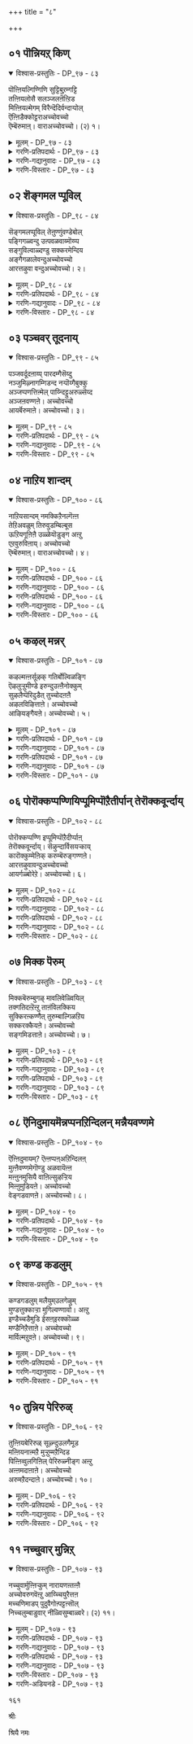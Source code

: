 +++
title = "८"

+++

## ०१  पॊन्नियऱ् किण्

<details open><summary>विश्वास-प्रस्तुतिः - DP_९७ - ८३</summary>

पॊऩ्ऩियल्गिण्गिणि सुट्टिबुऱम्गट्टि  
तऩ्ऩियलोसै सलञ्जलऩॆऩ्ऱिड  
मिऩ्ऩियल्मेगम् विरैन्दॆदिर्वन्दाऱ्पोल्  
ऎऩ्ऩिडैक्कोट्टराअच्चोवच्चो  
ऎम्बॆरुमाऩ्। वाराअच्चोवच्चो। (२) १।
</details>

<details><summary>मूलम् - DP_९७ - ८३</summary>

पॊऩ्ऩियल्गिण्गिणि सुट्टिबुऱम्गट्टि  
तऩ्ऩियलोसै सलञ्जलऩॆऩ्ऱिड  
मिऩ्ऩियल्मेगम् विरैन्दॆदिर्वन्दाऱ्पोल्  
ऎऩ्ऩिडैक्कोट्टराअच्चोवच्चो  
ऎम्बॆरुमाऩ्। वाराअच्चोवच्चो। (२) १।
</details>

<details><summary>गरणि-प्रतिपदार्थः - DP_९७ - ८३</summary>

पॊन्=चिन्नद, इयल्=स्वभावद, किण् किणि=किरुगण्टॆ, चुट्टि=चुट्टिबॊट्टु, पुऱम्=अवुगळ स्थानदल्लि\(मुन्दुगडॆ\), कट्टि=कट्टि, तन्=\(अवु\)तमगॆ, इयल्=ऒप्पुव, ओशै=शब्दवन्नु, शलन् शलन्=शलन् शलन्, ऎन्ऱिड=ऎन्दु माडलु, मिन्=मिञ्चन्नु उण्टुमाडलु, इयल्=शक्तवाद, मेगम्=मोडवु, विरैन्दु=वेगवागि, ऎदिर्=ऎदुरिगॆ, वन्दाल् पोल्=बन्द हागॆ, ऎन्=नन्न, इडैक्कू=मडिलिगॆ, ऒट्टरा=ओडि बारा, अच्चो अच्चो= आश्चर्य\! आश्चर्य\! ऎम् पॆरुमान्=नम्म यजमानने, वारा=बारा, अच्चो अच्चो=अच्चो, अच्चॊ\!
</details>

<details><summary>गरणि-गद्यानुवादः - DP_९७ - ८३</summary>

चिन्नदिन्दाद किरुगण्टॆगळू चुट्टिबॊट्टू अवुगळ स्थानदल्लिद्दुकॊण्डु तमगॆ ऒप्पुव शलन् शलन् ऎन्दु सद्दु माडलु, मिञ्चन्नु उत्पत्ति माडलु शक्तवाद मोडवु वेगवागि ऎदुरिगॆ बन्दहागॆ, नन्न मडिलिगॆ ओडोडि बारा अच्चो अच्चो\! नम्म यजमानने\(नम्म देवरे\) बारा अच्चो\! अच्चो\! \(१\)
</details>

<details><summary>गरणि-विस्तारः - DP_९७ - ८३</summary>

बालकृष्णनिगॆ तायि यशोदॆ अलङ्कार माडिद्दाळॆ. नडुविनल्लि उडिदारद जॊतॆयल्लि कट्टिद्द चिन्नद किरुगण्टॆगळू, कालिगॆ तॊडिसिरुव चिन्नद किरुगॆज्जॆगळू कृष्णनु हॆज्जॆयिडुव हागॆल्ला सद्दु माडुत्तवॆ. अवॆल्ल चिन्नदिन्द आद आभरणगळु. आद्दरिन्द, चिन्नक्कॆ ऒप्पुव हितवाद सद्दु माडुत्तिद्दवु आ आभरणगळु. कृष्ण कार्मुगिल् वण्णन्. अवन नॆत्तिय मेलण चुट्टिबॊट्टु कृष्णन मुखद मेलॆ अत्त इत्त अलुगाडुत्ता फळफळ हॊळॆयुत्तदॆ.

बान्दळदल्लि, हिन्नॆलॆयल्लि कार्मुगिलु इदॆ. कुडिमिञ्चन्नु तरुव शक्तियुळ्ळद्दु अदु. ईग, कृष्णनिगू अदक्कू पन्द्यविद्दन्तॆ. तायि यशोदॆ करॆयुत्तिरुवाग, कृष्णनु अवळ बळिगॆ ओडलु मॊदलु माडिदरॆ, ओटदल्लि अवनन्नु सोलिसि बिडुवन्तॆयो ऎम्बन्तॆ, अवनिगिन्त मुञ्चॆये तायि यशोदॆय बळिगॆ ओडि बरुवुदो ऎम्बन्तॆ इत्तु.

१५०

इन्नु “अच्चो अच्चो”-ऎम्बुदर विषय- इदु तायन्दिरु मक्कळन्नु उत्तेजिसलु बळसुव मुद्दिन मातु. सरियाद अर्थविरुव मातिन अपभ्रंशरूप. इदक्कॆ “वच्च, वच्च”-अथवा “बन्द, बन्द” ऎन्दु अर्थ माडबहुदु. ई मातन्नु, इतर युक्तवाद मातुगळॊडनॆ सेरिसि, मेलिन्द मेलॆ बळसुत्ता, हेळुत्ता बरुवुदरिन्द मगुविगॆ नडॆयलु उत्साह हॆच्चुत्तदॆ. उदाहरणॆगॆ- बन्द बन्द नम्म स्वामि, बन्द बन्द नम्मॊडॆय, बन्द बन्द नम्म देवरु........इत्यादि” पदगळन्नु लयबद्धवागि हेळुत्ता बरुवुदु तायन्दिर वाडिकॆ. तट्टाडुव मगुवागलि, नडॆयुव मगुवागलि ई मातुगळन्नु केळुत्ता केळुत्ता उत्तेजन पडॆदु, ताय बळिसारि, मडिलन्नु सेरुवुवु, आद्दरिन्द अच्चो अच्चो- ऎम्बुदु आश्चर्य, सम्भ्रम,आनन्द, उत्साहगळन्नु सूचिसुवुदु.
</details>

## ०२  शॆङ्गमल प्पूविल्

<details open><summary>विश्वास-प्रस्तुतिः - DP_९८ - ८४</summary>

सॆङ्गमलप्पूविल् तेऩुण्णुंवण्डेबोल्  
पङ्गिगळ्वन्दु उऩ्पवळवाय्मॊय्प्प  
सङ्गुविल्वाळ्दण्डु सक्करमेन्दिय  
अङ्गैगळालेवन्दुअच्चोवच्चो  
आरत्तऴुवा वन्दुअच्चोवच्चो। २।
</details>

<details><summary>मूलम् - DP_९८ - ८४</summary>

सॆङ्गमलप्पूविल् तेऩुण्णुंवण्डेबोल्  
पङ्गिगळ्वन्दु उऩ्पवळवाय्मॊय्प्प  
सङ्गुविल्वाळ्दण्डु सक्करमेन्दिय  
अङ्गैगळालेवन्दुअच्चोवच्चो  
आरत्तऴुवा वन्दुअच्चोवच्चो। २।
</details>

<details><summary>गरणि-प्रतिपदार्थः - DP_९८ - ८४</summary>

शॆङ्गलम्=कॆन्दावरॆ, पूविल्=हूविनल्लि, तेन्=मधुवन्नु, उण्णुम्=उण्णुव, वण्डे पोल्=दुम्बिगळ हागॆ, पङ्गिगळ्=तलॆकूदलॆळॆगळु, वन्दु=हरडिकॊण्डु, उन्=निन्न, पवळवाय्= हवळद बायन्नु\(कॆन्दुटिगळन्नु\), मॊय् प्प=मुसुरिकॊळ्ळलु, शङ्गु=गदॆ, शक्करम्=चक्र-इवुगळन्नु, एन्दिय= धरिसिद, कैगळाले= कैगळिन्द, वन्दु=बन्दु, अच्चो अच्चो=अच्चो,अच्चो, आर=तृप्तियागुवन्तॆ, तऴुवा=आलङ्गिसिकॊळ्ळलु, वन्दु=बन्दु, अच्चो अच्चो=अच्चो,अच्चो
</details>

<details><summary>गरणि-गद्यानुवादः - DP_९८ - ८४</summary>

कॆन्दावरॆय हूविनल्लिरुव मधुवन्नु उण्णुव दुम्बिगळ हागॆ निन्न तलॆगूदलु हरडिकॊण्डु निन्न कॆन्दुटिगळन्नु मुसुरिकॊळ्ळुत्तिरलु
</details>

<details><summary>गरणि-विस्तारः - DP_९८ - ८४</summary>

१५१

शङ्ख, चक्र, गदॆ, खड्ग, बिल्लुगळन्नु धरिसिद कैगळिन्द बन्दु अच्चो अच्चो तृप्तियागुवन्तॆ नन्नन्नु आलङ्गिसिकॊळ्ळलु बन्दु अच्चो अच्चो. \(२\)

कॆन्दावरॆय हूविनल्लि जेनु समृद्धियागि ऒसरुत्तदॆ. अदन्नु तृप्तियागि उण्णलु जेनुहुळुगळु, दुम्बिगळु हूवन्नु मुसुरिकॊळ्ळुवुवु. ई नोट सहजवाद, सुन्दरवाद, सन्तसद नोट. हागॆये बालकृष्णन पवळवाय्. अदरिन्द जेनिगिन्तलू हॆच्चु स्वादुवाद मधु ऎन्दरॆ अधरामृत ऒसरुत्तदॆ. अवनु ओडि आडुवाग अवन करिय तलॆगूदलु चॆदरिहोगि अवन चॆन्दुटिगळन्नुमुसुरिकॊळ्ळुवुवु. अधरामृतवन्नु अनुभविसलु बन्द दुम्बिगळो अवु ऎम्बन्तॆ. ऎन्थ सुन्दरवाद भावपूर्णवाद उपमान\!

दिव्यसुन्दरनाद कृष्णनु दिव्याद्भुतनू आगबेकन्तॆ. अवनु पञ्चायुधगळन्न् धरिसि तन्न बळिगॆ बरबेकॆन्दू. तनगॆ तृप्तियागुवन्तॆ तन्नन्नु अवनु तन्न पुट्ट, शक्तिपूर्णवाद कैगळिन्द आलङ्गिसिकॊळ्ळबेकॆन्दू यशोदॆगॆ बहळ आशॆ. अदक्कागि अवनन्नु “अच्चो अच्चो” ऎन्दु उत्तेजिसि, तन्न बळिगॆ बरमाडिकॊळ्ळलु प्रयत्निसुत्ताळॆ.
</details>

## ०३  पञ्चवर् तूदनाय्

<details open><summary>विश्वास-प्रस्तुतिः - DP_९९ - ८५</summary>

पञ्जवर्दूदऩाय्प् पारदम्गैसॆय्दु  
नञ्जुमिऴ्नागम्गिडन्द नऱ्पॊय्गैबुक्कु  
अञ्जप्पणत्तिऩ्मेल् पाय्न्दिट्टुअरुळ्सॆय्द  
अञ्जऩवण्णऩे। अच्चोवच्चो  
आयर्बॆरुमाऩे। अच्चोवच्चो। ३।
</details>

<details><summary>मूलम् - DP_९९ - ८५</summary>

पञ्जवर्दूदऩाय्प् पारदम्गैसॆय्दु  
नञ्जुमिऴ्नागम्गिडन्द नऱ्पॊय्गैबुक्कु  
अञ्जप्पणत्तिऩ्मेल् पाय्न्दिट्टुअरुळ्सॆय्द  
अञ्जऩवण्णऩे। अच्चोवच्चो  
आयर्बॆरुमाऩे। अच्चोवच्चो। ३।
</details>

<details><summary>गरणि-प्रतिपदार्थः - DP_९९ - ८५</summary>

पञ्चवर्=पाण्डवर, तूदनाय्=दूतनागि, पारदम्=महाभारत युद्धक्कॆ, कैशॆय्दु=सिद्धवागि इडॆदु, नञ्जु=विषवन्नु, उमिऴ्= उगुळुव, नागम्=सर्पवु, किडन्द= वासवागिद्द, नल्=ऒळ्ळॆय, पॊय् है=मडुविनल्लि, पुक्कू=हॊक्कू,अञ्ज=अञ्जिर, पणत्तिन् मेल्=हॆडॆगळ मेलॆ, पाय्न्दिट्ट=कुणिदाडि, अरुळ् शॆय्द= कृपॆमाडिद, अञ्जनम् वण्नने= काडिगॆय बण्णदवने, अच्चो वच्चो= अच्चो अच्चो, आयर्=गोवळर, पॆरुमाने=यजमानने\(देवरे\)अच्चो अच्चो= अच्चो अच्चो
</details>

<details><summary>गरणि-गद्यानुवादः - DP_९९ - ८५</summary>

१५२
</details>

<details><summary>गरणि-विस्तारः - DP_९९ - ८५</summary>

पाण्डवर दूतनागि महाभारत युद्धक्कॆ सिद्धवागि ऒडॆदु विषवन्नु उगुळुव सर्प वासवागिद्द ऒळ्ळॆय मडुवन्नु हॊक्कू अञ्जिद आ सर्पद हॆडॆगळ मेलॆ कुणिदाडि अदक्कॆ कृपॆ तोरिसिद काडिगॆय बण्णदवने गोवळर यजमानने\(देवरे\)अच्चो अच्चो.\(३\)

महाभारत युद्धवागुवुदक्कॆ मुञ्चितवागि कृष्णनु पाण्डवर कडॆय दूतनागि दुर्योधननल्लि रायभार नडसिद. सन्धि माडिकॊळ्ळॆन्दु नानारीतियल्लि प्रोत्साहिसिद. तन्न कर्तव्यवन्नु धर्मद दृष्टियल्लि नडसिद. आदरॆ दुर्योधन पट्टु हिडिदिद्द. बेरॆ यावुदक्कू ऒप्पलिल्ल. युद्धवे गति, गत्यन्तरविल्ल ऎन्दु इत्यर्थवायितु. युद्धक्कॆ पाण्डवरन्नु अणियागुवन्तॆ सिद्धपडिसिद. ऎल्लि धर्वो अल्लि जय ऎम्ब हिरिय तत्त्ववन्नु जगत्तिगॆ तोरिसिकॊडुवुदक्कागि इष्टॆल्ला आयितु. इदु “पाण्डवर दूतनाद” सन्दर्भ विषय.

मत्तॊन्दु- बहु ऒळ्ळॆय मडुवागिद्द काळिन्दि मडुवु विषवनु उगुळुव काळीय सर्पदिन्द कलुषितवागित्तु. अदन्नु मत्तॆ शुद्धिगॊळिसि, पशुप्राणीगळिगॆ योग्यवागि माडिद्दु.काळीय सरॊअवन्नु दमन माडि, अवनु शरणागतनाद कूडले अवनिगॆ रक्षणॆकॊट्टु, अवनन्नु सुरक्षितवाद स्थळक्कॆ कळुहिसिद्दु. इल्लि दुष्टनिग्रह मत्तु शरणागतरक्षण ऎम्ब ऎरडुतत्त्वगळन्नु तोरिसुवुदक्कागि कृष्णन काळीयमर्दन कार्य नडॆयितु.
</details>

## ०४  नाऱिय शान्दम्

<details open><summary>विश्वास-प्रस्तुतिः - DP_१०० - ८६</summary>

नाऱियसान्दम् नमक्किऱैनल्गॆऩ्ऩ  
तेऱिअवळुम् तिरुवुडम्बिल्बूस  
ऊऱियगूऩिऩै उळ्ळेयॊडुङ्ग अऩ्ऱु  
एऱवुरुविऩाय्। अच्चोवच्चो  
ऎम्बॆरुमाऩ्। वाराअच्चोवच्चो। ४।
</details>

<details><summary>मूलम् - DP_१०० - ८६</summary>

नाऱियसान्दम् नमक्किऱैनल्गॆऩ्ऩ  
तेऱिअवळुम् तिरुवुडम्बिल्बूस  
ऊऱियगूऩिऩै उळ्ळेयॊडुङ्ग अऩ्ऱु  
एऱवुरुविऩाय्। अच्चोवच्चो  
ऎम्बॆरुमाऩ्। वाराअच्चोवच्चो। ४।
</details>

<details><summary>गरणि-प्रतिपदार्थः - DP_१०० - ८६</summary>

नाऱिय=सुवासनॆयिन्द कूडिद, शान्दम्=सुगन्धवन्नु, नमक्कू=नमगॆ, इऱै=स्वल्प, नल्गु=कॊडु, ऎन्न=ऎन्दुकेळलु, अवळुम्=अवळू सह, तेऱि= तिळियाद मनस्सिनिन्द, तिरु=पवित्रवाद, उडम्बिल्=ऒडलिगॆ, पूश=लेपिसलु, ऊरिय=बलितुहोगिद्द, कूनिनै=गूनन्नु, उळ्ळे= ऒळगडॆये, ऒडुङ्ग= अडगिहोगुवन्तॆ, अन्ऱु=अन्दु,एऱ= नॆट्टगॆ निल्लुवन्तॆ
</details>

<details><summary>गरणि-गद्यानुवादः - DP_१०० - ८६</summary>

१५३
</details>

<details><summary>गरणि-प्रतिपदार्थः - DP_१०० - ८६</summary>

उरुनाय्=रूपकॊट्टॆयल्लवे\! अच्चो वच्चो=अच्चो अच्चो, ऎम् पॆरुमान्=नम्म स्वामिये, वारा=बारा, वच्चो वच्चो=अच्चो अच्चो.
</details>

<details><summary>गरणि-गद्यानुवादः - DP_१०० - ८६</summary>

सुवासनॆयिन्द कूडिद गन्धवन्नु नमगॆ स्वल्पकॊडु ऎन्दु केळलु, अवळू सह तिळियाद मनस्सिनिन्द निन्न पवित्रवाद ऒडलिगॆ पूसलु अन्दु बलितुहोगिद्द अवळ गूनन्नु ऒळगडॆये अडगिहोगुवन्तॆ अवळु नॆट्टगॆ निल्लुवन्तॆयू रूपकॊट्टॆयल्लवे\! नम्म स्वामिये अच्चो अच्चो.\(४\)
</details>

<details><summary>गरणि-विस्तारः - DP_१०० - ८६</summary>

कृष्णनन्नु कॊल्लुवुदक्कागिकंसनु माडिद ऎल्ल प्रयत्नगळू व्यर्थवादद्दरिन्द ताने अवरन्नु तीरिसिबिडबेकॆन्दु अवरन्नु मदुरॆगॆ बरमाडिकॊण्डनु. अक्रूरन जॊतॆयल्लि बलरामनू कृष्णनू मधुरॆगॆ बन्दरु. अल्लि अवरु कंस हूडिद्द जालवन्नु ऒन्दॊन्दागि नाशमाडुत्ता बन्दरु. राजमार्गदल्लि गूनियॊब्बळु गन्धद बट्टलन्नु हिडिदुबरुत्तिद्दळु. कृष्णनु अवळन्नु केळिदनु- “नीनु यारु? यारिगॆ ई परिमळयुक्तवाद सुगन्ध? नमगू स्वल्प गन्धवन्नु कॊडुवॆया? इदरिन्द निनगॆ श्रेयस्सु बरुत्तदॆ”. आ गूनि हेळिदळु- नानु कंसन अन्तःपुरद दासि अवन विश्वासपात्रळाद दासि. नित्यवू कंसनिगागि सुगन्धवन्नु उत्तमरीतियल्लि तयारिसि कॊडुत्तेनॆ कॊळ्ळि, इदु निमगॆ योग्यवादद्दु” हीगॆ हेळि रामकृष्णर ऒडलिगॆ गन्धवन्नु पूसिदळु. कृष्णनु नोडिदनु- अनळु युवति, सुन्दरु. आदरॆ अवळ मै गूनागिदॆ. अवळन्नु अनुग्रहिसबेकु ऎन्निसितु. ऒदनॆये अवळ कालन्नु तन्न उङ्गुष्टदिन्द मॆट्टिकॊण्डु, गल्लवन्नु कैबॆरळुगळिन्द मॆल्लॆगॆ मेलक्कॆ ऎत्तिदनु. आगले अवळ मै नॆट्टगायितु. वक्रतॆ मायवायितु. अत्यन्त सुन्दरयुवतियागि कङ्गॊळिसिदळु. हीगॆ, कृष्णनु गूनियन्नु नॆट्टगॆ माडिद्दु. इदु इल्लिन सन्दर्भद कतॆ.
</details>

## ०५  कऴल् मन्नर्

<details open><summary>विश्वास-प्रस्तुतिः - DP_१०१ - ८७</summary>

कऴल्मऩ्ऩर्सूऴक् गतिर्बोल्विळङ्गि  
ऎऴलुऱ्ऱुमीण्डे इरुन्दुउऩ्ऩैनोक्कुम्  
सुऴलैप्पॆरिदुडैत् तुच्चोदऩऩै  
अऴलविऴित्ताऩे। अच्चोवच्चो  
आऴियङ्गैयऩे। अच्चोवच्चो। ५।
</details>

<details><summary>मूलम् - DP_१०१ - ८७</summary>

कऴल्मऩ्ऩर्सूऴक् गतिर्बोल्विळङ्गि  
ऎऴलुऱ्ऱुमीण्डे इरुन्दुउऩ्ऩैनोक्कुम्  
सुऴलैप्पॆरिदुडैत् तुच्चोदऩऩै  
अऴलविऴित्ताऩे। अच्चोवच्चो  
आऴियङ्गैयऩे। अच्चोवच्चो। ५।
</details>

<details><summary>गरणि-प्रतिपदार्थः - DP_१०१ - ८७</summary>

कऴल्=वीरलाञ्छनवन्नु धरिसिद, मन्नर्=राजरु, शूऴ=सुत्तुवरिदिरलु, कदिर् पोल्=सूर्यन हागॆ, विळङ्गि=प्रकाशिसुत्तिरलु, ऎऴल्=ऎद्दु निल्लुवुदु, उट्रु=मॊदल कॆलस; मीण्डुम्=मत्तॆयू इरुन्दु=कुळितिरुवुदु, उन्नै=निन्नन्नु, नोक्क्य्म्=नोडुवुदु, पॆरिदु=अतिशयवाद, शुऴल्=मनस्सिन हॊय्दाट, उडै=उळ्ळ, दुच्चोदननै=दुर्योधनन्नु, अऴल=उद्वेगगॊळ्ळुवुदन्नु, विऴित्ताने=प्रत्यक्षवागि नोडिदवने, अच्चो अच्चो=अच्चो,
</details>

<details><summary>गरणि-गद्यानुवादः - DP_१०१ - ८७</summary>

१५४
</details>

<details><summary>गरणि-प्रतिपदार्थः - DP_१०१ - ८७</summary>

आऴि=चक्रायुधवन्नु, अम्=अन्दवाद, कैयाने=कैगळुळ्ळवने, अच्चो वच्चो=अच्चो अच्चो
</details>

<details><summary>गरणि-गद्यानुवादः - DP_१०१ - ८७</summary>

वीरलाञ्छनवन्नु धरिसिद राजरु सुत्तुवरिदिरलु, \(अवर नडुवॆ\) सूर्यन हागॆ \(नीनु\)प्रकाशिसुत्तिरलु, ऎद्दु निल्लुवुदु मॊदल कॆलसवन्नागि माडि मत्तॆ कुळितिरुवुदन्नागि माडिकॊण्ड अतिशयवाद मनस्सिन हॊय्दाटवुळ्ळ दुर्योधननन्नु उद्वेगदिन्द कोपगॊळ्ळुवन्तॆ प्रत्यक्षवागि नोडिदवने, चक्रायुधवन्नु अन्दवाद कैगळुळ्ळवने अच्चो वच्चो.\(५\)
</details>

<details><summary>गरणि-विस्तारः - DP_१०१ - ८७</summary>

पाण्डवर परवागि रायभार नडसलु कृष्ण शान्तिदूतनागि दुर्योधनन बळिगॆ होद. राजसभॆ सेरितु. अदरल्लि आश्रितराजरू, बन्धुराजरू गॆळॆयराजरू नॆरॆदरु. ऎल्लरू तावु राजरॆन्दु तोरिसिकॊळ्ळुवन्तॆ राजलाञ्छनगळन्नु धरिसिद्दरु. आ राजसभॆगॆ कृष्ण बन्दाग यारॊब्बरू ऎद्दुनिल्लकूडदु. नमस्करिसबारदु, मर्यादॆ तोरिसबारद्य् ऎन्दु दुर्योधन कट्टप्पणॆयागित्तु. कृष्ण बन्द. तन्न आसनद बळिगॆ होद. आ क्षणवे ऎल्लरू ऎद्दुनिन्तरु. कृष्णनिगॆ नमस्करिसिदरु, जयकार माडिदरु. कृष्ण तन्न आसनदल्लि कुळितबळिक अवरू कुळितरु. दुर्योधननू ऎद्द; नमस्करिसिद; जयकार माडिद अनन्तर कुळित. तानेनु माडुत्तिद्देनॆन्दे अवनिगॆ परिवॆयिरलिल्ल. हागित्तु कृष्णन प्रभाव\! तनगे अपमानवायितल्ला ऎन्दु खतिगॊण्ड दुर्योधन. अदर फलवागि महाभारत युद्धवू तॊडगितु.
</details>

## ०६  पोरॊक्कप्पण्णियिप्पूमिप्पॊऱैतीर्पान् तेरॊक्कवूर्न्दाय्

<details open><summary>विश्वास-प्रस्तुतिः - DP_१०२ - ८८</summary>

पोरॊक्कप्पण्णि इप्पूमिप्पॊऱैदीर्प्पाऩ्  
तेरॊक्कवूर्न्दाय्। सॆऴुन्दार्विसयऱ्काय्  
कारॊक्कुम्मेऩिक् करुम्बॆरुङ्गण्णऩे।  
आरत्तऴुवावन्दुअच्चोवच्चो  
आयर्गळ्बोरेऱे। अच्चोवच्चो। ६।
</details>

<details><summary>मूलम् - DP_१०२ - ८८</summary>

पोरॊक्कप्पण्णि इप्पूमिप्पॊऱैदीर्प्पाऩ्  
तेरॊक्कवूर्न्दाय्। सॆऴुन्दार्विसयऱ्काय्  
कारॊक्कुम्मेऩिक् करुम्बॆरुङ्गण्णऩे।  
आरत्तऴुवावन्दुअच्चोवच्चो  
आयर्गळ्बोरेऱे। अच्चोवच्चो। ६।
</details>

<details><summary>गरणि-प्रतिपदार्थः - DP_१०२ - ८८</summary>

इप्पूमि=ई भूमिय, पॊऱै=हॊरॆयन्नु, तीर्पान्=तीरिसलोसुग\(इळिसुवुदक्कॆ\), पोर्=युद्धवन्नु, ऒक्क=\(ऒट्टिगॆ\)ऒदगुवन्तॆ, पण्णि=माडि,शॆऴु=ऒळ्ळॆय, तार्=सैन्यदिन्द कूडिद, विशयर्क्कू=अर्जुननिगॆ, आय्=सहायकनागि, तेर्=रथवन्नु ऒक्क=सरिसमवागुवन्तॆ, ऊर्न्दाय्=हत्तिनडसिदॆ
</details>

<details><summary>गरणि-गद्यानुवादः - DP_१०२ - ८८</summary>

१५५
</details>

<details><summary>गरणि-प्रतिपदार्थः - DP_१०२ - ८८</summary>

कार्=मळॆगालद मोडक्कॆ, ऒक्कूम्=ऒप्पुवन्थ, मेनि=मुखवुळ्ळवने, करुम्=करिय, पॆरुम्=विशालवाद,कण्णने=कण्णुगळुळ्ळवने, वन्दु=बन्दु, आर=तृप्तियागुवन्तॆ, तऴुवा=अप्पिकॊळ्ळुवॆयन्तॆ, अच्चो वच्चो=अच्चो अच्चो, आयर्गळ्=गोकुलदवर, पोर् एऱे=होरुव वृषभवे, अच्चो वच्चो= अच्चो वच्चो.
</details>

<details><summary>गरणि-गद्यानुवादः - DP_१०२ - ८८</summary>

ई भूमिय हॊरॆयन्नु इळिसुवुदक्कागि युद्धवु ऒट्टिगॆ ऒदगुवन्तॆ माडि, ऒळ्ळॆय सैन्यदिन्द कूडिद अर्जुननिगॆ सहायकनागि रथवन्नु सरिसमवागुवन्तॆ हत्ति नडसिदवने, मळॆगालद मोडक्कॆ ऒप्पुव मुखवुळ्ळवने, विशालवाद करिय कण्णुगळवने, बन्दु ननगॆ तृप्तियागुवन्तॆ अप्पिकॊळ्ळलु अच्चो वच्चो, गोवळर होरुव वृषभवे अच्चो वच्चो.\(६\)
</details>

<details><summary>गरणि-विस्तारः - DP_१०२ - ८८</summary>

श्रीकृष्णनु पाण्डवर परवागि रायभार नडसिद. सन्धिमाडिकॊळ्ळुवन्तॆ सर्वप्रयत्न माडिद. अदु फलिसलिल्ल. युद्धवे ऒदगिबन्तु. आग अर्जुनन सहायक्कॆ अवन बॆम्बलिगनागि कृष्णनु निन्त. अवनिगॆ सारथियाद. रणाङ्गणदल्लि वीररथिकरिगॆ सरिसरियागुवन्तॆ अवन सारथ्यनडसि, पाण्डवरिगॆ जयगळिसिकॊट्ट.

भूभारवन्निळिसुवुदु भगवन्तन अवतार रहस्यगळल्लि ऒम्दु ऎन्नुत्तारॆ. श्रीकृष्णनु महाभारतयुद्धवन्नु तॊडगिसिद्दु ई मुख्योद्देशवन्नु साधिसुवुदक्कॆ ऎन्दु आऴ्वाररु सूचिसुत्तारॆ.

अर्जुनन हॆसरुगळल्लि “विजय” ऎम्बुदॊन्दु. अवनिगॆ ऎल्ल कडॆयू जयवे; अपजय ऎन्नुवुदु इल्लवे इल्ल. भगवन्तन बॆम्बन इरुववनिगॆ ऎन्दिगादरू सोलुण्टे?
</details>

## ०७  मिक्क पॆरुम्

<details open><summary>विश्वास-प्रस्तुतिः - DP_१०३ - ८९</summary>

मिक्कबॆरुम्बुगऴ् मावलिवेळ्वियिल्  
तक्गतिदऩ्ऱॆऩ्ऱु ताऩंविलक्किय  
सुक्किरऩ्कण्णैत् तुरुम्बाल्गिळऱिय  
सक्करक्कैयऩे। अच्चोवच्चो  
सङ्गमिडत्ताऩे। अच्चोवच्चो। ७।
</details>

<details><summary>मूलम् - DP_१०३ - ८९</summary>

मिक्कबॆरुम्बुगऴ् मावलिवेळ्वियिल्  
तक्गतिदऩ्ऱॆऩ्ऱु ताऩंविलक्किय  
सुक्किरऩ्कण्णैत् तुरुम्बाल्गिळऱिय  
सक्करक्कैयऩे। अच्चोवच्चो  
सङ्गमिडत्ताऩे। अच्चोवच्चो। ७।
</details>

<details><summary>गरणि-प्रतिपदार्थः - DP_१०३ - ८९</summary>

मिक्क पॆरुम्=बहळ हॆच्चिन, पुहऴ्=हॊगळिकॆयन्नु पडॆद, मावलि=महाबलि चक्रवर्तिय, वेळ्वियिल्=यागदल्लि
</details>

<details><summary>गरणि-गद्यानुवादः - DP_१०३ - ८९</summary>

१५६
</details>

<details><summary>गरणि-प्रतिपदार्थः - DP_१०३ - ८९</summary>

तक्कदु=दानक्कॆ योग्यवादद्दु, इदु=इदु, अन्ऱु=अल्ल, ऎन्ऱु=ऎन्दु, दानम्=दानवन्नु, विलक्किय= तडॆद, शुक्किरन्=शुक्राचार्यर, कण्णै=ऒन्दुकण्णन्नु, तुरुम्बाल्=दर्भॆहुल्लिनिन्द, किळऱिय=कलकिहाकिद, शक्करम्=चक्रायुधवन्नु, कैयाने=कैयल्लि उळ्ळवने, अच्चोवच्चो=अच्चो वच्चो, शङ्गम्=शङ्खवन्नु, इडत्ताने=ऎडगैयल्लि हिडिदवने, अच्चो वच्चो=अच्चो वच्चो.
</details>

<details><summary>गरणि-गद्यानुवादः - DP_१०३ - ८९</summary>

दान माडुवुदरल्लि बहळ हॆच्चिन हॊगळिकॆयन्नु पडॆद महाबलिचक्रवर्तिय यागदल्लि दानक्कॆ योग्यवादद्दु इदु अल्ल ऎन्दु दानवन्नु तडॆद शुक्राचार्यर ऒन्दु कण्णन्नु दर्भॆहुल्लिनिन्द कलकिहाकिद चक्रायुधवन्नु कैयल्लि धरिसिदवने ऎडगैयल्लि शङ्खवन्नु हिडिदवने अच्चो वच्चो.\(७\)
</details>

<details><summary>गरणि-विस्तारः - DP_१०३ - ८९</summary>

“महादानि”ऎन्दु अपरिमितवाद कीर्तिपडॆदवनु बलिचक्रवर्ति. ऒन्दु सल अवनु ऒन्दु यागदल्लि तॊडगिद्दाग, अवन बळिगॆ भगवन्त वामन वटुवागि बन्दु,तन्न हॆज्जॆयल्लि मूरेमूरु हॆज्जॆगळ नॆलवन्नु दानवागि बेडिद. यागशालॆयल्लि यजमाननु इल्ल ऎन्नुव हागिल्ल. अल्लदॆ बलिचक्रवर्ति महा उदारि. यारिगू ऎन्दिगू “इल्ल”ऎन्दु बरिगैयल्लि कळुहिसिरलिल्ल. राजपुरोहितराद शुक्राचार्यरु “इदरल्लि एनो अपायविदॆ”ऎन्दु ऊहिसिदरु. चक्रवर्तिगॆ हेळिदरु- “इदु योग्यवाद दानवल्ल, इदरल्लि कृत्रिमविदॆ. बेड बेड; कॊडबेड” आदरॆ, बलिचक्रवर्ति” कॊट्टॆ ऎन्द. आचार्यरु योचिसिदरु. कालमिञ्चि होगुवुदक्कॆ मुञ्चितवागिये चक्रवर्तियन्नु कुत्तदिन्द पारु माडबेकॆन्दु बयसिदरु. बलि तन्न धर्मपत्नियन्नु करॆदु “धारॆ ऎरॆयलु कमण्डलवन्नु तॆगॆदुको”ऎन्द. आचार्यरु अदर नीरिन गॊट्टक्कॆ, ऒळगडॆ, अड्डकागि तम्म ऒन्दु कण्णन्नु इरिसिदरु. बलि चक्रवर्ति “दत्तं अस्तु” ऎन्नुत्ता नीरिगागि कै ऒड्डिदरॆ, कमण्डलिन गॊट्टदिन्द नीरु हॊरबरले इल्ल. ऒडनॆये “एनो तडॆयुत्तिदॆ”ऎन्नुत्ता वामनवटुवु तन्न बलगैयल्लि तॊट्टिद्द दर्भॆय पवित्रद मॊनॆयिन्द गॊट्टवन्नु गिडिदुबिट्टनु. हीगॆ शुक्राचार्यरु तम्म ऒन्दु कण्णन्नु कळॆदुकॊण्डु ऒक्कण्णरादरु.
</details>

## ०८  ऎनिदुमायमॆन्नप्पनऱिन्दिलन् मन्नैयवण्णमे

<details open><summary>विश्वास-प्रस्तुतिः - DP_१०४ - ९०</summary>

ऎऩ्ऩिदुमायम्? ऎऩ्ऩप्पऩ्अऱिन्दिलऩ्  
मुऩ्ऩैवण्णमेगॊण्डु अळवायॆऩ्ऩ  
मऩ्ऩुनमुसियै वाऩिल्सुऴऱ्ऱिय  
मिऩ्ऩुमुडियऩे। अच्चोवच्चो  
वेङ्गडवाणऩे। अच्चोवच्चो। ८।
</details>

<details><summary>मूलम् - DP_१०४ - ९०</summary>

ऎऩ्ऩिदुमायम्? ऎऩ्ऩप्पऩ्अऱिन्दिलऩ्  
मुऩ्ऩैवण्णमेगॊण्डु अळवायॆऩ्ऩ  
मऩ्ऩुनमुसियै वाऩिल्सुऴऱ्ऱिय  
मिऩ्ऩुमुडियऩे। अच्चोवच्चो  
वेङ्गडवाणऩे। अच्चोवच्चो। ८।
</details>

<details><summary>गरणि-प्रतिपदार्थः - DP_१०४ - ९०</summary>

ऎन्=ऎन्थ, मायं=मायद कॆलस, इदु=इदु,ऎन्=नन्न, अप्पन्=तन्दॆ, अऱिन्दिलन्=अरितुकॊळ्ळलिल्ल, मुन्नैय= मॊदलिन, वण्णमे=बण्णवन्ने \(रूपवन्ने\) कॊण्डु=पडॆदु, अळवाय्=अळतॆ माडुवॆयन्तॆ, ऎन्न=ऎन्नलु, मन्नु=पट्टुहिडिदिद्द, नमुचियै=नमुचियन्नु, वानिल्=आकाशदल्लि, शुऴट्रिय=\(सुळियन्तॆ\)सुत्तिसिद, मिन्नु=मिञ्चिन, मुडियाने= किरीटवुळ्ळवने, अच्चो वच्चो= अच्चो वच्चो, वेङ्गडम्=तिरुमलॆयल्लि, वाणने=वासिसुववने, अच्चो वच्चो= अच्चो वच्चो.
</details>

<details><summary>गरणि-गद्यानुवादः - DP_१०४ - ९०</summary>

“ऎन्थ मायद कॆलस इदु? नम्म तन्दॆ इदन्नु अरितुकॊळ्ळलिल्ल. निन्न मॊदलिन बण्णवन्ने पडॆदु अळतॆ माडुवॆयन्तॆ”ऎन्नलु हीगॆ पट्टुहिडिदिद्द नमुचियन्नु गगनदल्लि सुळियन्तॆ सुत्तिसिद मिञ्चिन किरीटधरिसिदवने, तिरुमलॆयल्लि वासिसुववने, अच्चो वच्चो.\(८\)
</details>

<details><summary>गरणि-विस्तारः - DP_१०४ - ९०</summary>

बलि चक्रवर्तिय मग नमुचि. तन्दॆय यागशालॆयल्लि तन्दॆयॊडनॆ अवनिद्द. तन्दॆ दानकॊट्टाग ऎदुरिनल्लिद्द. दान केळिदवनु वामनवटु. केळिद्दु मूरडि नॆलवन्नुमात्रवे. अवन पादगळु चिक्कवु; अष्टु नॆलवन्नु अळॆयुवुदु सुलभवए. हीगॆ नमुचि योचिसिद्द. आदरॆ, अवरॆल्ल नोडुत्तिद्द हागॆये वामनवटुवु त्रिविक्रमनागि बॆळॆद\! अवन ऒन्दे हॆज्जॆयिन्द भूमण्डलवन्नॆल्ला अळॆदुबिट्ट, इन्नॊन्दु हॆज्जॆयिन्द नभोमण्डलवन्नु अळॆदायितु. “इन्नु मूरनॆय अडि नॆलक्कॆ स्थळ तोरिसु”ऎन्दु बलियन्नु त्रिविक्रम केळिद. आग, नमुचि मुन्दॆ बन्दु त्रिविक्रमनॊडनॆ वादिसिद; “ऎन्थ इन्द्रजाल इदु? नम्म तन्दॆ इदन्नु अरितुकॊळ्ळलिल्ल. नीनु केळिद्दन्नु कॊट्टॆनॆन्द. आदरॆ, नीनु माडुत्तिरुवुदेनु? निन्न हिन्दिन बण्णदल्ले बन्दु निनगॆ दानकॊट्ट दानवन्नु अळतॆ माडिको. अन्याय माडबेड”-ऎन्दु पट्टुहिडिदु वादिसतॊडगिद. अवन भ्रमॆयन्नु निरसनमाडलि भगवन्त अवनन्नु गगनदल्लि गिरगिरनॆ चॆन्नागि सुत्तिसिबिट्ट. आग नमुचिगॆ सत्यद अरिवायितु. सत्यधर्मस्वरूपनाद भगवन्तनन्नु ऎदुरिसि प्रश्निसबेको अथवा अवनल्लि शरणुहॊक्कु अवन कृपामार्गवन्नु हिडियबेको? ऎम्बुदु.

तिरुपति-तिरुमलै ऎम्बुदु ऒन्दु “दिव्यदेश” तिरुमलॆयल्लि वासिसुववनु “श्रीनिवास तिरुवेङ्कटेश्वर. आऴ्वारुगळिगॆ, विष्णुपूजकरिगॆ बहुप्रियवाद स्वामि. पॆरियाऴ्वाररिन्द इल्लि अदर सूचकविदॆ.

१५८
</details>

## ०९  कण्ड कडलुम्

<details open><summary>विश्वास-प्रस्तुतिः - DP_१०५ - ९१</summary>

कण्डगडलुम् मलैयुम्उलगेऴुम्  
मुण्डत्तुक्काऱ्ऱा मुगिल्वण्णावो। अऩ्ऱु  
इण्डैच्चडैमुडि ईसऩ्इरक्कॊळ्ळ  
मण्डैनिऱैत्ताऩे। अच्चोवच्चो  
मार्विल्मऱुवऩे। अच्चोवच्चो। ९।
</details>

<details><summary>मूलम् - DP_१०५ - ९१</summary>

कण्डगडलुम् मलैयुम्उलगेऴुम्  
मुण्डत्तुक्काऱ्ऱा मुगिल्वण्णावो। अऩ्ऱु  
इण्डैच्चडैमुडि ईसऩ्इरक्कॊळ्ळ  
मण्डैनिऱैत्ताऩे। अच्चोवच्चो  
मार्विल्मऱुवऩे। अच्चोवच्चो। ९।
</details>

<details><summary>गरणि-प्रतिपदार्थः - DP_१०५ - ९१</summary>

कण्ड=कण्ड कण्ड, कडलुम्=समुद्रवन्नू, मलैयुम्=पर्वतवन्नू, उलहु एऴुम्=एळुलोकगळन्नू, मुण्डत्तुक्कू=तलॆगॆ, आट्रा=साकागदॆ, मुगिल् वण्णा=मुगिल् वण्णने, ओओ =अय्यो अय्यो, ऎन्ऱु=ऎन्दु कूगुत्ता, इण्डै=इळिय बिद्दिरुव, इडैमुडि=जडॆय मुडिय, ईशन्=ईश्वरनु, इरक्कॊळ्ळ=बेडिकॊळ्ळलु, मण्डै=तलॆयन्नु, निऱैत्ताने=तुम्बिदवने, अच्चो वच्चो= अच्चो वच्चो, मार् विल्=ऎदॆयल्लि, मऱुवने=मच्चॆयुळ्ळवने, अच्चो वच्चो= अच्चो वच्चो.
</details>

<details><summary>गरणि-गद्यानुवादः - DP_१०५ - ९१</summary>

कण्डकण्ड कडलन्नू पर्वतवन्नू ईरेळुलोकगळन्नू अलॆदु तलॆगॆ साकागदॆ, मुगिल् वण्णा अय्यो अय्यो ऎन्दु इळिबिद्द जडॆमुडिय ईश्वरनु\(निन्नन्नु\) बेडिकॊळ्ळलु, तलॆयन्नु तुम्बिदवने, ऎदॆयल्लि मच्चॆयुळ्ळवने, अच्चो वच्चो.\(९\)
</details>

<details><summary>गरणि-विस्तारः - DP_१०५ - ९१</summary>

कैगॆ अण्टिकॊण्डिद्द ब्रह्मकपालवन्नु तुम्बुवुदक्कागि ईरेळूलोकगळन्नू कण्डकण्ड कडलन्नू पर्वतवन्नू ईश्वरनु अलॆदु अलॆदु बेसत्तनु. अवन जडॆमुडि सडिलगॊण्डु इळियबित्तु. ऎल्लियू कपालवन्नु तुम्बितणिसलु आगदॆ होद्दरिन्द, बहुसङ्कटपट्टु “मुगिल् वण्णने अय्यो अय्यो”ऎन्दु कूगुत्ता भगवन्तनन्नु बेडिदरु. ऒडनॆये भगवन्तनु कपालवन्नु तन्नॆदॆय रक्तदिन्दले तुम्बि तणिसिदनु.

विष्णुविन ऎदॆयल्लि श्रीवत्स ऎम्ब मच्चॆ इदॆ. इदॊन्दु लाञ्छनविद्दन्तॆ.
</details>

## १०  तुन्निय पेरिरुळ्

<details open><summary>विश्वास-प्रस्तुतिः - DP_१०६ - ९२</summary>

तुऩ्ऩियबेरिरुळ् सूऴ्न्दुउलगैमूड  
मऩ्ऩियनाऩ्मऱै मुऱ्ऱुम्मऱैन्दिड  
पिऩ्ऩिव्वुलगिऩिल् पेरिरुळ्नीङ्ग अऩ्ऱु  
अऩ्ऩमदाऩाऩे। अच्चोवच्चो  
अरुमऱैदन्दाऩे। अच्चोवच्चो। १०।
</details>

<details><summary>मूलम् - DP_१०६ - ९२</summary>

तुऩ्ऩियबेरिरुळ् सूऴ्न्दुउलगैमूड  
मऩ्ऩियनाऩ्मऱै मुऱ्ऱुम्मऱैन्दिड  
पिऩ्ऩिव्वुलगिऩिल् पेरिरुळ्नीङ्ग अऩ्ऱु  
अऩ्ऩमदाऩाऩे। अच्चोवच्चो  
अरुमऱैदन्दाऩे। अच्चोवच्चो। १०।
</details>

<details><summary>गरणि-प्रतिपदार्थः - DP_१०६ - ९२</summary>

मन्निय=नित्यवाद, नाल्=नाल्कु, मऱै=वेदगळु, मुट्रम्=पूर्तियागि ऎल्लवन्नू, मऱैन्दिड=बच्चिडलु, तुन्निय=दट्टवाद, पेर्=दॊड्ड, इरुळ्=कत्तलॆयु, शूऴ्न्दु=हरडिकॊण्डु, उलकै=लोकवन्नॆल्ला, मूड=मुच्चिबिडलु, पिन्=ऒडनॆये\(हिन्दॆये\) इ उलकिल्= ई लोकदल्लि, पेर्=गाढवाद, इरुळ्=कत्तलॆयु, नीङ्ग=नीगिसलु, अन्ऱु=अन्दु, अन्नम् अदु= हंसरूपवदन्नु, आ नाने=-आदवने, अच्चो वच्चो= अच्चो वच्चो, अरु=सृष्टिगॆकारणवाद, मऱै=वेदगळन्नु, तन्दाने=तन्दवने, अच्चो वच्चो= अच्चो वच्चो.
</details>

<details><summary>गरणि-गद्यानुवादः - DP_१०६ - ९२</summary>

नित्यवाद नाल्कुवेदगळॆल्लवन्नू पूर्तियागि बच्चिडलु, लोकवन्नु दॊड्डदाद कत्तलॆ दट्टवागि आवरिसि मुच्चिबिडलु, हिन्दॆये लोकगळ गाढवाद कत्तलॆयन्नु नीगिसलु, अन्दु हंसावतारवन्नु ऎत्तिदवने, सृष्टिगॆ कारणवाद वेदगळन्नु तन्दवने, अच्चो वच्चो.\(१०\)
</details>

<details><summary>गरणि-विस्तारः - DP_१०६ - ९२</summary>

ज्ञानरूपवादद्दु वेद. सृष्टिगॆ अवु कारण. भगवन्त सृष्टिकर्तनाद ब्रह्मनिगॆ अवुगळन्नु सृष्टिय बुनादियागि ऒदगिसिदनु. आदरॆ असुररु हलवारु बारि आ वेदगळन्नु ब्रह्मनिन्द बलवन्तवागि कसिदुकॊण्डो अथवा कद्दुकॊण्डो होगि, यारू अरियदन्तॆ अवुगळन्नु बच्चिट्टरु. ज्ञान मरॆयादद्दरिन्द अज्ञानद कत्तलॆ ब्रह्माण्डवन्नु आवरिसि मुसुकितु. आ समगळल्लॆल्ला भगवन्त ऒन्दल्ल ऒन्दु अवतार ताळि,ऎन्दरॆ मत्स्यरूपदल्लो, हंसरूपदल्लो, हयग्रीवरूपदल्लो, वेदगळन्नु उद्धरिसिदनु, मत्तॆ प्रकाशक्कॆ तन्दनु. भगवन्तन कृपॆ अवन सृष्टिय मेलॆ अपार\!.
</details>

## ११  नच्चुवार् मुन्निऱ्

<details open><summary>विश्वास-प्रस्तुतिः - DP_१०७ - ९३</summary>

नच्चुवार्मुऩ्ऩिऱ्कुम् नारायणऩ्तऩ्ऩै  
अच्चोवरुगवॆऩ्ऱु आय्च्चियुरैत्तऩ  
मच्चणिमाडप् पुदुवैगोऩ्पट्टऩ्सॊल्  
निच्चलुम्बाडुवार् नीळ्विसुम्बाळ्वरे। (२) ११।
</details>

<details><summary>मूलम् - DP_१०७ - ९३</summary>

नच्चुवार्मुऩ्ऩिऱ्कुम् नारायणऩ्तऩ्ऩै  
अच्चोवरुगवॆऩ्ऱु आय्च्चियुरैत्तऩ  
मच्चणिमाडप् पुदुवैगोऩ्पट्टऩ्सॊल्  
निच्चलुम्बाडुवार् नीळ्विसुम्बाळ्वरे। (२) ११।
</details>

<details><summary>गरणि-प्रतिपदार्थः - DP_१०७ - ९३</summary>

नच्चुवार्=नॆच्चिदवर, मुन्निऱ्कुम्=ऎदुरिगे इरुव, नारायणन्=नारायणने आद, तन्नै=श्रीकृष्णनन्नु, आय् च्चि=गॊल्लतियाद
</details>

<details><summary>गरणि-गद्यानुवादः - DP_१०७ - ९३</summary>

१६०
</details>

<details><summary>गरणि-प्रतिपदार्थः - DP_१०७ - ९३</summary>

यशोदॆ, अच्चो वरुग=अच्चो बन्द \(बरुव\), ऎन्ऱु=ऎन्दु, उरैत्तन=हेळिदुवन्नु, मच्चु=बिसिलुमच्चु मुन्तादवुगळिन्द, अणि=अणिगॊण्ड, माडम्=महडि मनॆगळुळ्ळ, पुदुवै=श्रीविल्लिपुत्तूरिन, कोन्=निर्वाहकनाद, पट्टन्=भट्टनु\(विष्णुचित्तनु\), शॊल्=हेळिद \(पाशुरगळन्नु\) पाडुवार्=हाडुववरु, निच्चलुम्=निरन्तरवू, नीळ्=बहळ विशालवाद, कीर्तिवॆत्त, विशुम्बिल्=परमपददल्लि,आळ् वारे=आळुववरे.
</details>

<details><summary>गरणि-गद्यानुवादः - DP_१०७ - ९३</summary>

नॆच्चिदवर ऎदुरल्लिये इरुव नारायणने आद श्रीकृष्णनन्नु गॊल्लतियाद यशोदॆ, “अच्चो बन्द, अच्चो बरुव”ऎन्दु हेळिदुवन्नु बिसिलुमच्चु मुन्तादवुगळिन्द अणियाद महडि मनॆगळुळ्ळ श्रीविल्लिपुत्तूरिन निर्वाहकनाद भट्टनु\(विष्णुचित्तनु\) हेळिद पाशुरगळन्नु हाडुववरु बहळ विशालवाद कीर्तिवॆत्त परमपददल्लि निरन्तरवू आळुववरे.\(११\)
</details>

<details><summary>गरणि-विस्तारः - DP_१०७ - ९३</summary>

ई तिरुमॊऴिगॆ इदु फलश्रुति. भगवन्त तिळीदवर मनदल्लि. नॆच्चि भजिसुववर कण्णॆदुरिगॆ गोविन्दनल्लवे\! श्रीमन्नारायणने श्रीकृष्णनागि अवतरिसिद्दानॆ. कृष्णनु मगुवागिद्दाग, अवनु नडॆयुवुदक्कू ओडिबन्दु तायियाद तन्नन्नु अप्पिकॊळ्ळुवुदक्कू उत्तेजन कॊडुवन्तॆ, तायियाद यशोदॆ “अच्चो वच्चो बन्द बन्द” ऎन्दुमुन्तागि हाडि हेळिद मातुगळन्नु पाशुरगळरूपदल्लि श्रीविल्लिपुत्तूरिन देवालयद निर्वाहकराद विष्णुचित्तरु बरॆदु करुणिसिद्दारॆ. अदन्नु निश्चलवाद भक्तियिन्द हाडुववरु विशालवाद दिव्यवाद परमपदवन्नु सेरि, अल्लि निरन्तरवू ऒडॆतन नडसुत्तारॆ, ऎन्नुत्तारॆ आऴ्वाररु.
</details>

<details><summary>गरणि-अडियनडे - DP_१०७ - ९३</summary>

पॊन्, शॆङ्गमलम्, पञ्चवर्, नाऱिय, कऴल्, पोर्, मिक्क, ऎन्निदु, कण्ड, तुन्निय, नच्चु, वट्टु
</details>

१६१

श्रीः

श्रियै नमः
